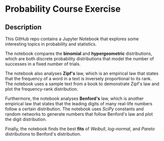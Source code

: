 # Probability Course Exercise

## Description

This GitHub repo contains a Jupyter Notebook that explores some interesting topics in probability and statistics. 

The notebook compares the **binomial** and **hypergeometric** distributions, which are both discrete probability distributions that
model the number of successes in a fixed number of trials. 

The notebook also analyses **Zipf's** law, which is an empirical law that states that the frequency of a word in a text is inversely proportional to its rank. 
The notebook uses a sample text from a book to demonstrate Zipf's law and plot the frequency-rank distribution. 

Furthermore, the notebook analyses **Benford's** law, which is another empirical law that states that the leading digits of many real-life numbers follow a certain distribution. 
The notebook uses _SciPy_ constants and random networks to generate numbers that follow Benford's law and plot the digit distribution. 

Finally, the notebook finds the best **fits** of _Weibull_, _log-normal_, and _Pareto_ distributions to Benford's distribution.

